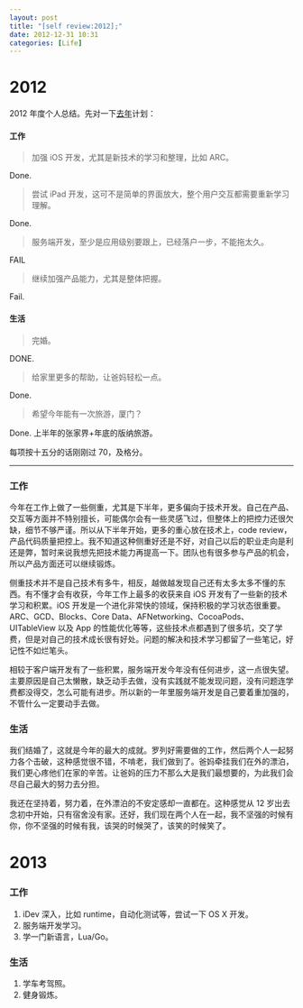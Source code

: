 ```yaml
---
layout: post
title: "[self review:2012];"
date: 2012-12-31 10:31
categories: [Life]
---
```


2012
====

2012 年度个人总结。先对一下[去年][1]计划：

#### 工作
> 加强 iOS 开发，尤其是新技术的学习和整理，比如 ARC。

Done.

> 尝试 iPad 开发，这可不是简单的界面放大，整个用户交互都需要重新学习理解。

Done.

> 服务端开发，至少是应用级别要跟上，已经落户一步，不能拖太久。

FAIL

> 继续加强产品能力，尤其是整体把握。

Fail.

#### 生活
> 完婚。

DONE.

> 给家里更多的帮助，让爸妈轻松一点。

Done.

> 希望今年能有一次旅游，厦门？

Done. 上半年的张家界+年底的版纳旅游。

每项按十五分的话刚刚过 70，及格分。

----

### 工作

今年在工作上做了一些侧重，尤其是下半年，更多偏向于技术开发。自己在产品、交互等方面并不特别擅长，可能偶尔会有一些灵感飞过，但整体上的把控力还很欠缺，细节不够严谨。所以从下半年开始，更多的重心放在技术上，code review，产品代码质量把控上。我不知道这种侧重好还是不好，对自己以后的职业走向是利还是弊，暂时来说我想先把技术能力再提高一下。团队也有很多参与产品的机会，所以产品方面还可以继续锻炼。

侧重技术并不是自己技术有多牛，相反，越做越发现自己还有太多太多不懂的东西。有不懂才会有收获，今年工作上最多的收获来自 iOS 开发有了一些新的技术学习和积累。iOS 开发是一个进化非常快的领域，保持积极的学习状态很重要。ARC、GCD、Blocks、Core Data、AFNetworking、CocoaPods、UITableView 以及 App 的性能优化等等，这些技术点都遇到了很多坑，交了学费，但是对自己的技术成长很有好处。问题的解决和技术学习都留了一些笔记，好记性不如烂笔头。

相较于客户端开发有了一些积累，服务端开发今年没有任何进步，这一点很失望。主要原因是自己太懒散，缺乏动手去做，没有实践就不能发现问题，没有问题连学费都没得交，怎么可能有进步。所以新的一年里服务端开发是自己要着重加强的，不管什么一定要动手去做。

### 生活

我们结婚了，这就是今年的最大的成就。罗列好需要做的工作，然后两个人一起努力各个击破，这种感觉很不错，不啃老，我们做到了。爸妈牵挂我们在外的漂泊，我们更心疼他们在家的辛苦。让爸妈的压力不那么大是我们最想要的，为此我们会尽自己最大的努力去分担。

我还在坚持着，努力着，在外漂泊的不安定感却一直都在。这种感觉从 12 岁出去念初中开始，只有宿舍没有家。还好，我们现在两个人在一起，我不坚强的时候有你，你不坚强的时候有我，该哭的时候哭了，该笑的时候笑了。

2013
====
### 工作
1. iDev 深入，比如 runtime，自动化测试等，尝试一下 OS X 开发。
1. 服务端开发学习。
1. 学一门新语言，Lua/Go。

### 生活
1. 学车考驾照。
1. 健身锻炼。

[1]:http://fann.im/blog/2011/12/31/self-review-2011/

